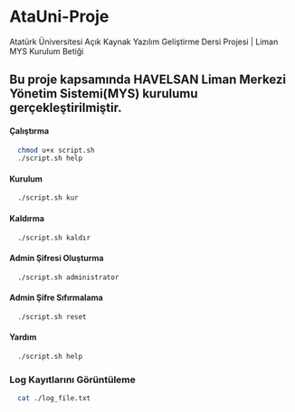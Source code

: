 # AtaUni-Proje
Atatürk Üniversitesi Açık Kaynak Yazılım Geliştirme Dersi Projesi | Liman MYS Kurulum Betiği

## Bu proje kapsamında HAVELSAN Liman Merkezi Yönetim Sistemi(MYS) kurulumu gerçekleştirilmiştir.

#### Çalıştırma
```bash
  chmod u+x script.sh
  ./script.sh help
```

#### Kurulum
```bash
  ./script.sh kur
```


#### Kaldırma
```bash
  ./script.sh kaldır
```

#### Admin Şifresi Oluşturma
```bash
  ./script.sh administrator
```

#### Admin Şifre Sıfırmalama
```bash
  ./script.sh reset
```

#### Yardım
```bash
  ./script.sh help
```

### Log Kayıtlarını Görüntüleme
```bash
  cat ./log_file.txt
```
